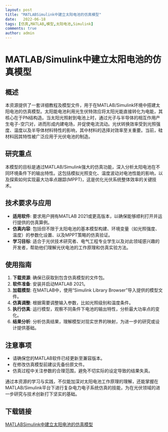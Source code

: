 ```yaml
---
layout: post
title: "MATLABSimulink中建立太阳电池的仿真模型"
date:   2022-06-18
tags: [仿真,MATLAB,模型,太阳电池,Simulink]
comments: true
author: admin
---
```

# MATLAB/Simulink中建立太阳电池的仿真模型

## 概述

本资源提供了一套详细教程及模型文件，用于在MATLAB/Simulink环境中搭建太阳电池的仿真模型。太阳能电池利用光生伏特效应将太阳光能直接转化为电能，其核心在于PN结构造。当太阳光照射到电池上时，通过光子与半导体的相互作用产生电子-空穴对，进而形成内建电场，并促使电流流动。光伏转换效率受到光照强度、温度以及半导体材料特性的影响，其中材料的选择对效率至关重要。当前，硅材料因其特性被广泛应用于光伏电池的制造。

## 研究重点

本模型的目标是通过MATLAB/Simulink强大的仿真功能，深入分析太阳电池在不同环境条件下的输出特性。这包括模拟光照变化、温度波动对电池性能的影响，以及探索如何实现最大功率点跟踪(MPPT)，这是优化光伏系统整体效率的关键技术。

## 技术要求与应用

- **适用软件**: 要求用户拥有MATLAB 2021或更高版本，以确保能够顺利打开并运行提供的仿真算例。
- **仿真内容**: 包括但不限于太阳电池的基本模型构建、环境变量（如光照强度、温度）的参数化设置、以及MPPT策略的仿真验证。
- **学习目标**: 适合于光伏技术研究者、电气工程专业学生以及对此领域感兴趣的开发者，帮助他们理解光伏电池的工作原理和仿真实验方法。

## 使用指南

1. **下载资源**: 确保已获取到包含仿真模型的文件包。
2. **软件准备**: 安装并启动MATLAB 2021。
3. **加载模型**: 在MATLAB中，使用“Simulink Library Browser”导入提供的模型文件。
4. **仿真调整**: 根据需要调整输入参数，比如光照级别和温度条件。
5. **执行仿真**: 运行模型，观察不同条件下电池的输出特性，分析最大功率点的变化。
6. **结果分析**: 分析仿真结果，理解模型对现实世界的映射，为进一步的研究或设计提供基础。

## 注意事项

- 请确保您的MATLAB软件已经更新至兼容版本。
- 在修改仿真模型前建议先备份原文件。
- 仿真过程中关注参数的合理范围，避免不切实际的设定导致的结果失真。

通过本资源的学习与实践，不仅能加深对太阳电池工作原理的理解，还能掌握在MATLAB/Simulink平台下进行复杂电力电子系统仿真的技能，为在光伏领域的进一步研究与技术创新打下坚实的基础。

## 下载链接

[MATLABSimulink中建立太阳电池的仿真模型](https://pan.quark.cn/s/c4096aa8dac3)